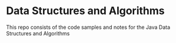 # Data Structures and Algorithms

This repo consists of the code samples and notes for the Java Data Structures and Algorithms
